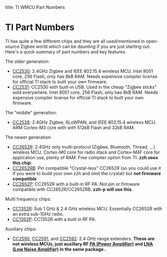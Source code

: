 title: TI WMCU Part Numbers

# TI Part Numbers

TI has quite a few different chips and they are all used/mentioned in open-source Zigbee world which can be daunting if you are just starting out. Here's a quick summary of part numbers and key features.

The older generation:

  - [CC2530](https://www.ti.com/product/CC2530): 2.4GHz Zigbee and IEEE 802.15.4 wireless MCU. Intel 8051 core, 256 Flash, only has 8kB RAM. Needs expensive compiler license for official TI stack to built your own firmware.
  - [CC2531](https://www.ti.com/product/CC2531): CC2530 with built-in USB. Used in the cheap "Zigbee sticks" sold everywhere. Intel 8051 core, 256 Flash, only has 8kB RAM. Needs expensive compiler license for official TI stack to built your own firmware.

The "middle" generation:

- [CC2538](https://www.ti.com/product/CC2538): 2.4GHz Zigbee, 6LoWPAN, and IEEE 802.15.4 wireless MCU. ARM Cortex-M3 core with with 512kB Flash and 32kB RAM.

The newer generation:

  - [CC2652R](https://www.ti.com/product/CC2652R): 2.4GHz only multi-protocol (Zigbee, Bluetooth, Thread, ...) wireless MCU. Cortex-M0 core for radio stack and Cortex-M4F core for application use, plenty of RAM. Free compiler option from TI. **zzh uses this chip**.
  - [CC2652RB](https://www.ti.com/product/CC2652RB): Pin compatible "Crystal-less" CC2652R (so you could use it if you were to build your own zzh and omit the crystal) but **not firmware compatible**.
  - [CC2652P](https://www.ti.com/product/CC2652P): CC2652R with a built-in RF PA. Not pin or firmware compatible with CC2652R/CC2652RB. **zzh-p will use this**.

  Multi frequency chips:

  - [CC1352R](https://www.ti.com/product/CC1352R): Sub 1 GHz & 2.4 GHz wireless MCU. Essentially CC2652R with an extra sub-1GHz radio.
  - [CC1352P](https://www.ti.com/product/CC1352P): CC1352R with a built in RF PA.

Auxiliary chips:

  - [CC2590](https://www.ti.com/product/CC2590), [CC2591](https://www.ti.com/product/CC2591), and [CC2592](https://www.ti.com/product/CC2592): 2.4 GHz range extenders. **These are not wireless MCUs, just auxillary RF [PA (Power Amplifier)](https://en.wikipedia.org/wiki/RF_power_amplifier) and [LNA (Low Noise Amplifier)](https://en.wikipedia.org/wiki/Low-noise_amplifier) in the same package.**.